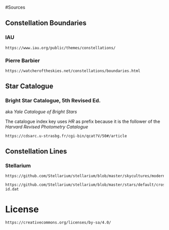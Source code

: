#Sources

## Constellation Boundaries

### IAU

	https://www.iau.org/public/themes/constellations/

### Pierre Barbier

	https://watcheroftheskies.net/constellations/boundaries.html

## Star Catalogue

### Bright Star Catalogue, 5th Revised Ed.

aka *Yale Catalogue of Bright Stars*

The catalogue index key uses *HR* as prefix
because it is the follower of the *Harvard Revised Photometry Catalogue*

	https://cdsarc.u-strasbg.fr/cgi-bin/qcat?V/50#/article

## Constellation Lines

### Stellarium

	https://github.com/Stellarium/stellarium/blob/master/skycultures/modern/constellationship.fab

	https://github.com/Stellarium/stellarium/blob/master/stars/default/cross-id.dat 



# License

	https://creativecommons.org/licenses/by-sa/4.0/